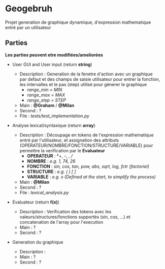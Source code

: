# Geogebruh
Projet generation de graphique dynamique, d'expression mathematique entré par un utilisateur

## Parties

**Les parties peuvent etre modifiées/ameliorées**

* User GUI and User input (return **string**)
	* Description : Generation de la fenetre d'action avec un graphique par defaut et des champs de saisie utilisateur pour entrer la fonction, les intervalles et le pas (step) utilisé pour génerer le graphique
		* *range_min = MIN*
		* *range_max = MAX*
		* *range_step = STEP*
	* Main : **@Graham** / **@Milan**
	* Second : ?
	* File : *tests/test_implementation.py*

* Analyse lexical/syntaxique (return **array**)
	* Description : Découpage en tokens de l'expression mathematique entré par l'utilisateur, et assignation des attributs (OPERATEUR/NOMBRE/FONCTION/STRUCTURE/VARIABLE) pour permettre la verification par le **Evaluateur**
		* **OPERATEUR**	: *+, -, *, /*
		* **NOMBRE**	: *e.g. 1, 74, 26*
		* **FONCTION**	: *sin, cos, tan, pow, abs, sqrt, log, fctr (factoriel)*
		* **STRUCTURE**	: *e.g. ( ) [ ]*
		* **VARIABLE**	: *e.g. x (Defined at the start, to simplify the process)*
	* Main : **@Milan**
	* Second : ?
	* File : *lexical_analysis.py*

* Evaluateur (return **f(x)**)
	* Description : Verification des tokens avec les valeurs/structures/fonctions supportés (sin, cos, ...) et concatenation de l'array pour l'execution
	* Main : ?
	* Second : ?

* Generation du graphique
	* Description : 
	* Main : ?
	* Second : ?

